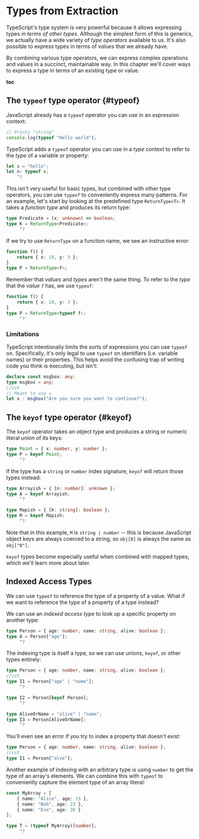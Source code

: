 # Types from Extraction

TypeScript's type system is very powerful because it allows expressing types *in terms of other types*.
Although the simplest form of this is generics, we actually have a wide variety of *type operators* available to us.
It's also possible to express types in terms of *values* that we already have.

By combining various type operators, we can express complex operations and values in a succinct, maintainable way.
In this chapter we'll cover ways to express a type in terms of an existing type or value.

__toc__

## The `typeof` type operator  {#typeof}

JavaScript already has a `typeof` operator you can use in an *expression* context:

```ts
// Prints "string"
console.log(typeof "Hello world");
```

TypeScript adds a `typeof` operator you can use in a *type* context to refer to the *type* of a variable or property:

```ts
let s = "hello";
let n: typeof s;
    ^?
```

This isn't very useful for basic types, but combined with other type operators, you can use `typeof` to conveniently express many patterns.
For an example, let's start by looking at the predefined type `ReturnType<T>`.
It takes a *function type* and produces its return type:

```ts
type Predicate = (x: unknown) => boolean;
type K = ReturnType<Predicate>;
     ^?
```

If we try to use `ReturnType` on a function name, we see an instructive error:

```ts
function f() {
    return { x: 10, y: 3 };
}
type P = ReturnType<f>;
```

Remember that *values* and *types* aren't the same thing.
To refer to the *type* that the *value `f`* has, we use `typeof`:

```ts
function f() {
    return { x: 10, y: 3 };
}
type P = ReturnType<typeof f>;
     ^?
```

### Limitations

TypeScript intentionally limits the sorts of expressions you can use `typeof` on.
Specifically, it's only legal to use `typeof` on identifiers (i.e. variable names) or their properties.
This helps avoid the confusing trap of writing code you think is executing, but isn't:

```ts
declare const msgbox: any;
type msgbox = any;
//cut
// Meant to use =
let x : msgbox("Are you sure you want to continue?");
```

## The `keyof` type operator {#keyof}

The `keyof` operator takes an object type and produces a string or numeric literal union of its keys:

```ts
type Point = { x: number, y: number };
type P = keyof Point;
     ^?
```

If the type has a `string` or `number` index signature, `keyof` will return those types instead:

```ts
type Arrayish = { [n: number]: unknown };
type A = keyof Arrayish;
     ^?

type Mapish = { [k: string]: boolean };
type M = keyof Mapish;
     ^?
```

Note that in this example, `M` is `string | number` -- this is because JavaScript object keys are always coerced to a string, so `obj[0]` is always the same as `obj["0"]`.

`keyof` types become especially useful when combined with mapped types, which we'll learn more about later.

## Indexed Access Types

We can use `typeof` to reference the type of a property of a value.
What if we want to reference the type of a property of a type instead?

We can use an *indexed access type* to look up a specific property on another type:

```ts
type Person = { age: number, name: string, alive: boolean };
type A = Person["age"];
     ^?
```

The indexing type is itself a type, so we can use unions, `keyof`, or other types entirely:

```ts
type Person = { age: number, name: string, alive: boolean };
//cut
type I1 = Person["age" | "name"];
     ^?

type I2 = Person[keyof Person];
     ^?

type AliveOrName = "alive" | "name";
type I3 = Person[AliveOrName];
     ^?
```

You'll even see an error if you try to index a property that doesn't exist:

```ts
type Person = { age: number, name: string, alive: boolean };
//cut
type I1 = Person["alve"];
```

Another example of indexing with an arbitrary type is using `number` to get the type of an array's elements.
We can combine this with `typeof` to conveniently capture the element type of an array literal:

```ts
const MyArray = [
    { name: "Alice", age: 15 },
    { name: "Bob", age: 23 },
    { name: "Eve", age: 38 }
];

type T = (typeof MyArray)[number];
     ^?
```
